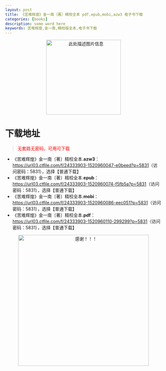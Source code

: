 ```yaml
---
layout: post
title: 《苦难辉煌》金一南〔著〕精校全本 pdf,epub,mobi,azw3 电子书下载
categories: [books]
description: some word here
keywords: 苦难辉煌,金一南,精校版全本,电子书下载
---
```


<div align="center"><img src="https://qweree.cn/wp-content/uploads/2025/06/kunanhuihuang.jpg" alt="此处描述图片信息" width="240px" height="auto"></div>

# 下载地址

> <p style="color:red" >无套路无密码，可用可下载</p>

- 《苦难辉煌》金一南〔著〕精校全本.**azw3**：<https://url03.ctfile.com/f/24333903-1520960047-e0beed?p=5831>（访问密码：5831），选择【普通下载】
- 《苦难辉煌》金一南〔著〕精校全本.**epub**：<https://url03.ctfile.com/f/24333903-1520960074-f5fb5a?p=5831>（访问密码：5831），选择【普通下载】
- 《苦难辉煌》金一南〔著〕精校全本.**mobi**：<https://url03.ctfile.com/f/24333903-1520960086-eec051?p=5831>（访问密码：5831），选择【普通下载】
- 《苦难辉煌》金一南〔著〕精校全本.**pdf**：<https://url03.ctfile.com/f/24333903-1520960110-299299?p=5831>（访问密码：5831），选择【普通下载】

<div align="center"><img src="https://pic.imgdb.cn/item/6707df6bd29ded1a8ce37031.gif" alt="感谢！！！" width="420px" height="auto"/></div>
